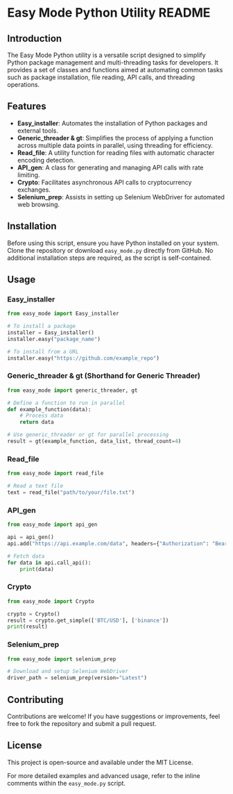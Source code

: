 # Easy Mode Python Utility README

## Introduction

The Easy Mode Python utility is a versatile script designed to simplify Python package management and multi-threading tasks for developers. It provides a set of classes and functions aimed at automating common tasks such as package installation, file reading, API calls, and threading operations.

## Features

- **Easy_installer**: Automates the installation of Python packages and external tools.
- **Generic_threader & gt**: Simplifies the process of applying a function across multiple data points in parallel, using threading for efficiency.
- **Read_file**: A utility function for reading files with automatic character encoding detection.
- **API_gen**: A class for generating and managing API calls with rate limiting.
- **Crypto**: Facilitates asynchronous API calls to cryptocurrency exchanges.
- **Selenium_prep**: Assists in setting up Selenium WebDriver for automated web browsing.

## Installation

Before using this script, ensure you have Python installed on your system. Clone the repository or download `easy_mode.py` directly from GitHub. No additional installation steps are required, as the script is self-contained.

## Usage

### Easy_installer

```python
from easy_mode import Easy_installer

# To install a package
installer = Easy_installer()
installer.easy("package_name")

# To install from a URL
installer.easy("https://github.com/example_repo")
```

### Generic_threader & gt (Shorthand for Generic Threader)

```python
from easy_mode import generic_threader, gt

# Define a function to run in parallel
def example_function(data):
    # Process data
    return data

# Use generic_threader or gt for parallel processing
result = gt(example_function, data_list, thread_count=4)
```

### Read_file

```python
from easy_mode import read_file

# Read a text file
text = read_file("path/to/your/file.txt")
```

### API_gen

```python
from easy_mode import api_gen

api = api_gen()
api.add("https://api.example.com/data", headers={"Authorization": "Bearer token"}, timer=1)

# Fetch data
for data in api.call_api():
    print(data)
```

### Crypto

```python
from easy_mode import Crypto

crypto = Crypto()
result = crypto.get_simple(['BTC/USD'], ['binance'])
print(result)
```

### Selenium_prep

```python
from easy_mode import selenium_prep

# Download and setup Selenium WebDriver
driver_path = selenium_prep(version="Latest")
```

## Contributing

Contributions are welcome! If you have suggestions or improvements, feel free to fork the repository and submit a pull request.

## License

This project is open-source and available under the MIT License.

For more detailed examples and advanced usage, refer to the inline comments within the `easy_mode.py` script.
